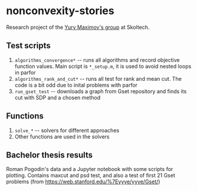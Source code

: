 # nonconvexity-stories
Research project of the [Yury Maximov's group](http://faculty.skoltech.ru/people/yurymaximov) at Skoltech.

## Test scripts
1. `algorithms_convergence*` -- runs all algorithms and record objective function values. Main script is `*_setup.m`, it is used to avoid nested loops in parfor
2. `algorithms_rank_and_cut*` -- runs all test for rank and mean cut. The code is a bit odd due to inital problems with parfor
3. `run_gset_test` -- downloads a graph from Gset repository and finds its cut with SDP and a chosen method
## Functions
1. `solve_*` -- solvers for different approaches
2. Other functions are used in the solvers
## Bachelor thesis results
Roman Pogodin's data and a Jupyter notebook with some scripts for plotting. Contains maxcut and psd test, and also a test of first 21 Gset problems (from https://web.stanford.edu/%7Eyyye/yyye/Gset/)
